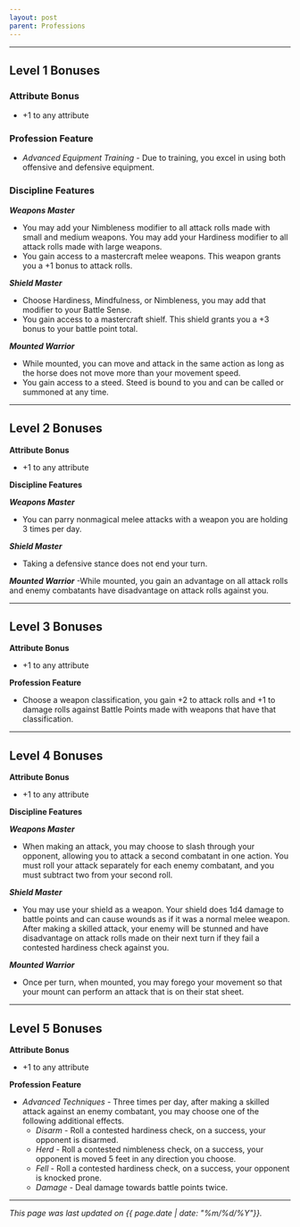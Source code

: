 ```yaml
---
layout: post
parent: Professions
---
```


---

## Level 1 Bonuses
### Attribute Bonus
- +1 to any attribute

### Profession Feature
- *Advanced Equipment Training* - Due to training, you excel in using both offensive and defensive equipment.

### Discipline Features

***Weapons Master***
- You may add your Nimbleness modifier to all attack rolls made with small and medium weapons. You may add your Hardiness modifier to all attack rolls made with large weapons.
- You gain access to a mastercraft melee weapons. This weapon grants you a +1 bonus to attack rolls.

***Shield Master***
- Choose Hardiness, Mindfulness, or Nimbleness, you may add that modifier to your Battle Sense.
- You gain access to a mastercraft shielf. This shield grants you a +3 bonus to your battle point total.

***Mounted Warrior***
- While mounted, you can move and attack in the same action as long as the horse does not move more than your movement speed.
- You gain access to a steed. Steed is bound to you and can be called or summoned at any time.

---

## Level 2 Bonuses
**Attribute Bonus**
- +1 to any attribute

**Discipline Features**

***Weapons Master***
- You can parry nonmagical melee attacks with a weapon you are holding 3 times per day.

***Shield Master***
- Taking a defensive stance does not end your turn.

***Mounted Warrior***
-While mounted, you gain an advantage on all attack rolls and enemy combatants have disadvantage on attack rolls against you.

---

## Level 3 Bonuses
**Attribute Bonus**
- +1 to any attribute

**Profession Feature**
- Choose a weapon classification, you gain +2 to attack rolls and +1 to damage rolls against Battle Points made with weapons that have that classification.

---

## Level 4 Bonuses

**Attribute Bonus**
- +1 to any attribute

**Discipline Features**

***Weapons Master***
- When making an attack, you may choose to slash through your opponent, allowing you to attack a second combatant in one action. You must roll your attack separately for each enemy combatant, and you must subtract two from your second roll.

***Shield Master***
- You may use your shield as a weapon. Your shield does 1d4 damage to battle points and can cause wounds as if it was a normal melee weapon. After making a skilled attack, your enemy will be stunned and have disadvantage on attack rolls made on their next turn if they fail a contested hardiness check against you.

***Mounted Warrior***
- Once per turn, when mounted, you may forego your movement so that your mount can perform an attack that is on their stat sheet.

---

## Level 5 Bonuses
**Attribute Bonus**
- +1 to any attribute

**Profession Feature**
- *Advanced Techniques* - Three times per day, after making a skilled attack against an enemy combatant, you may choose one of the following additional effects.
    - *Disarm* - Roll a contested hardiness check, on a success, your opponent is disarmed.
    - *Herd* - Roll a contested nimbleness check, on a success, your opponent is moved 5 feet in any direction you choose.
    - *Fell* - Roll a contested hardiness check, on a success, your opponent is knocked prone.
    - *Damage* - Deal damage towards battle points twice.

---

*This page was last updated on {{ page.date | date: "%m/%d/%Y"}}.*